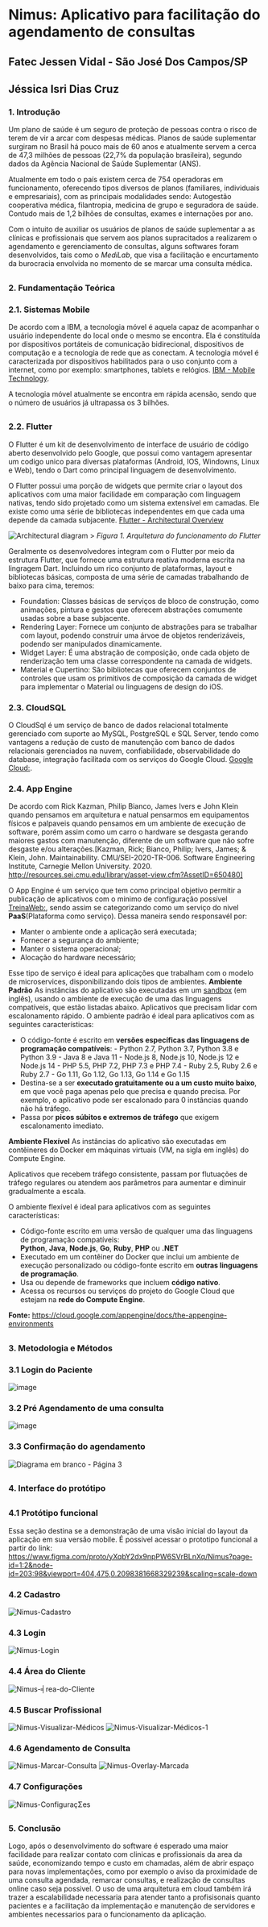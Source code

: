 # Nimus: Aplicativo para facilitação do agendamento de consultas

## **Fatec Jessen Vidal - São José Dos Campos/SP**

## **Jéssica Isri Dias Cruz**

### **1. Introdução**

Um plano de saúde é um seguro de proteção de pessoas contra o risco de terem de vir a arcar com despesas médicas. 
Planos de saúde suplementar surgiram no Brasil há pouco mais de 60 anos e atualmente servem a cerca de 47,3 milhões de pessoas (22,7% da população brasileira), segundo dados da Agência Nacional de Saúde Suplementar (ANS).

Atualmente em todo o país existem cerca de 754 operadoras em funcionamento, oferecendo tipos diversos de planos (familiares, individuais e empresariais), com as principais modalidades sendo: Autogestão cooperativa médica, filantropia, medicina de grupo e seguradora de saúde. 
Contudo mais de 1,2 bilhões de consultas, exames e internações por ano.

Com o intuito de auxiliar os usuários de planos de saúde suplementar a as clínicas e profissionais que servem aos planos supracitados a realizarem o agendamento e gerenciamento de consultas, alguns softwares foram desenvolvidos, tais como  o *MediLab*, que visa a facilitação e encurtamento da burocracia envolvida no momento de se marcar uma consulta médica.

## 

### **2. Fundamentação Teórica**

### **2.1. Sistemas Mobile**

De acordo com a IBM, a tecnologia móvel é aquela capaz de acompanhar o usuário independente do local onde o mesmo se encontra. Ela é constituída por dispositivos portáteis de comunicação bidirecional, dispositivos de computação e a tecnologia de rede que as conectam.
A tecnologia móvel é caracterizada por dispositivos habilitados para o uso conjunto com a internet, como por exemplo: smartphones, tablets e relógios. [IBM - Mobile Technology](https://www.ibm.com/topics/mobile-technology).

A tecnologia móvel atualmente se encontra em rápida acensão, sendo que o número de usuários já ultrapassa os 3 bilhões.

##

### **2.2. Flutter**

O Flutter é um kit de desenvolvimento de interface de usuário de código aberto desenvolvido pelo Google, que possui como vantagem apresentar um codigo unico para diversas plataformas (Android, IOS, Windowns, Linux e Web), tendo o Dart como principal linguagem de desenvolvimento.

O Flutter possui uma porção de widgets que permite criar o layout dos aplicativos com uma maior facilidade em comparação com linguagem nativas, tendo sido projetado como um sistema extensível em camadas. Ele existe como uma série de bibliotecas independentes em que cada uma depende da camada subjacente. [Flutter - Architectural Overview](https://flutter.dev/docs/resources/architectural-overview)

![Architectural diagram](https://flutter.dev/images/arch-overview/archdiagram.png) 
    > _Figura 1. Arquitetura do funcionamento do Flutter_

Geralmente os desenvolvedores integram com o Flutter por meio da estrutura Flutter, que fornece uma estrutura reativa moderna escrita na lingragem Dart. Incluindo um rico conjunto de plataformas, layout e bibliotecas básicas, composta de uma série de camadas trabalhando de baixo para cima, teremos:

 - Foundation: Classes básicas de serviços de bloco de construção, como animações, pintura e gestos que oferecem abstrações comumente usadas sobre a base subjacente.
 - Rendering Layer: Fornece um conjunto de abstrações para se trabalhar com layout, podendo construir uma árvoe de objetos renderizáveis, podendo ser manipulados dinamicamente.
 - Widget Layer: É uma abstração de composição, onde cada objeto de renderização tem uma classe correspondente na camada de widgets.
 - Material e Cupertino: São bibliotecas que oferecem conjuntos de controles que usam os primitivos de composição da camada de widget para implementar o Material ou linguagens de design do iOS.

### **2.3. CloudSQL**
O CloudSql é um serviço de banco de dados relacional totalmente gerenciado com suporte ao MySQL, PostgreSQL e SQL Server, tendo como vantagens a redução de custo de manutenção com banco de dados relacionais gerenciados na nuvem, confiabilidade, observabilidade do database, integração facilitada com os serviços do Google Cloud. [Google Cloud:](https://cloud.google.com/sql).

### **2.4. App Engine**
De acordo com Rick Kazman, Philip Bianco, James Ivers e John Klein quando pensamos em arquitetura e natual pensarmos em equipamentos físicos e palpaveis quando pensamos em um ambiente de execução de software, porém assim como um carro o hardware se desgasta gerando maiores gastos com manutenção, diferente de um software que não sofre desgaste e/ou alterações.[Kazman, Rick; Bianco, Philip; Ivers, James; & Klein, John. Maintainability. CMU/SEI-2020-TR-006. Software Engineering Institute, Carnegie Mellon University. 2020. http://resources.sei.cmu.edu/library/asset-view.cfm?AssetID=650480]


 O App Engine é um serviço que tem como principal objetivo permitir a publicação de aplicativos com o minimo de configuração possível [TreinaWeb:](https://www.treinaweb.com.br/blog/o-que-e-o-app-engine-e-como-publicar-uma-aplicacao-nele), sendo assim se categorizando como um serviço do nivel **PaaS**(Plataforma como serviço). Dessa maneira sendo responsavél por:
 
 - Manter o ambiente onde a aplicação será executada;
 - Fornecer a segurança do ambiente;
 - Manter o sistema operacional;
 - Alocação do hardware necessário;
 
Esse tipo de serviço é ideal para aplicações que trabalham com o modelo de microservices, disponibilizando dois tipos de ambientes.
**Ambiente Padrão**
As instâncias do aplicativo são executadas em um [sandbox](https://en.wikipedia.org/wiki/Sandbox_(computer_security)) (em inglês), usando o ambiente de execução de uma das linguagens compatíveis, que estão listadas abaixo.
Aplicativos que precisam lidar com escalonamento rápido.
O ambiente padrão é ideal para aplicativos com as seguintes características:
 -   O código-fonte é escrito em  **versões específicas das linguagens de programação compatíveis**:
    -   Python 2.7, Python 3.7, Python 3.8 e Python 3.9
    -   Java 8 e Java 11
    -   Node.js 8, Node.js 10, Node.js 12 e Node.js 14
    -   PHP 5.5, PHP 7.2, PHP 7.3 e PHP 7.4
    -   Ruby 2.5, Ruby 2.6 e Ruby 2.7
    -   Go 1.11, Go 1.12, Go 1.13, Go 1.14 e Go 1.15
-   Destina-se a ser  **executado gratuitamente ou a um custo muito baixo**, em que você paga apenas pelo que precisa e quando precisa. Por exemplo, o aplicativo pode ser escalonado para 0 instâncias quando não há tráfego.
-   Passa por  **picos súbitos e extremos de tráfego**  que exigem escalonamento imediato.

**Ambiente Flexível**
As instâncias do aplicativo são executadas em contêineres do Docker em máquinas virtuais (VM, na sigla em inglês) do Compute Engine.

Aplicativos que recebem tráfego consistente, passam por flutuações de tráfego regulares ou atendem aos parâmetros para aumentar e diminuir gradualmente a escala.

O ambiente flexível é ideal para aplicativos com as seguintes características:

-   Código-fonte escrito em uma versão de qualquer uma das linguagens de programação compatíveis:  
    **Python**,  **Java**,  **Node.js**,  **Go**,  **Ruby**,  **PHP**  ou  **.NET**
-   Executado em um contêiner do Docker que inclui um ambiente de execução personalizado ou código-fonte escrito em  **outras linguagens de programação**.
-   Usa ou depende de frameworks que incluem  **código nativo**.
-   Acessa os recursos ou serviços do projeto do Google Cloud que estejam na  **rede do Compute Engine**.

**Fonte:** https://cloud.google.com/appengine/docs/the-appengine-environments

##
### **3. Metodologia e Métodos**
### **3.1 Login do Paciente**
![image](https://user-images.githubusercontent.com/65822756/120411696-9a9e2e80-c32b-11eb-90c1-07aba14953c0.png)
### **3.2 Pré Agendamento de uma consulta**
![image](https://user-images.githubusercontent.com/65822756/120412966-dd610600-c32d-11eb-90a4-b1bda26baadd.png)
### **3.3 Confirmação do agendamento**
![Diagrama em branco - Página 3](https://user-images.githubusercontent.com/65822756/120414741-d38cd200-c330-11eb-9834-bd66b3546ef5.png)

##
### **4. Interface do protótipo**
##
### **4.1 Protótipo funcional**
Essa seção destina se a demonstração de uma visão inicial do layout da aplicação em sua versão mobile. É possivel acessar o prototipo funcional a partir do link:
https://www.figma.com/proto/yXqbY2dx9npPW6SVrBLnXq/Nimus?page-id=1:2&node-id=203:98&viewport=404,475,0.2098381668329239&scaling=scale-down
### **4.2 Cadastro**
![Nimus-Cadastro](https://user-images.githubusercontent.com/65822756/120557285-118f0200-c3d4-11eb-8e18-63a5af8674bb.png)
### **4.3 Login**
![Nimus-Login](https://user-images.githubusercontent.com/65822756/120557357-28cdef80-c3d4-11eb-9993-4394e8d8ad76.png)
### **4.4 Área do Cliente**
![Nimus-╡rea-do-Cliente](https://user-images.githubusercontent.com/65822756/120557476-5f0b6f00-c3d4-11eb-9eab-60781f5af6af.png)

### **4.5 Buscar Profissional**
![Nimus-Visualizar-Médicos](https://user-images.githubusercontent.com/65822756/120557592-8bbf8680-c3d4-11eb-98a8-1605b43ebdfa.png)
![Nimus-Visualizar-Médicos-1](https://user-images.githubusercontent.com/65822756/120557670-a7c32800-c3d4-11eb-9b87-585b58337221.png)


### **4.6 Agendamento de Consulta**
![Nimus-Marcar-Consulta](https://user-images.githubusercontent.com/65822756/120557423-44d19100-c3d4-11eb-8ee9-e55f38ae1c51.png)
![Nimus-Overlay-Marcada](https://user-images.githubusercontent.com/65822756/120557635-9bd76600-c3d4-11eb-92ec-bc59052a38f3.png)

### **4.7 Configurações**
![Nimus-ConfiguraçΣes](https://user-images.githubusercontent.com/65822756/120557972-1dc78f00-c3d5-11eb-9980-1d5ce42c6ea1.png)

##
### **5. Conclusão**
Logo, após o desenvolvimento do software é esperado uma maior facilidade para realizar contato com clinicas e profissionais da area da saúde, economizando tempo e custo em chamadas, além de abrir espaço para novas implementações, como por exemplo o aviso da proximidade de uma consulta agendada, remarcar consultas, e realização de consultas online caso seja possivel.
O uso de uma arquitetura em cloud também irá trazer a escalabilidade necessaria para atender tanto a profisisonais quanto pacientes e a facilitação da implementação e manutenção de servidores e ambientes necessarios para o funcionamento da aplicação.
